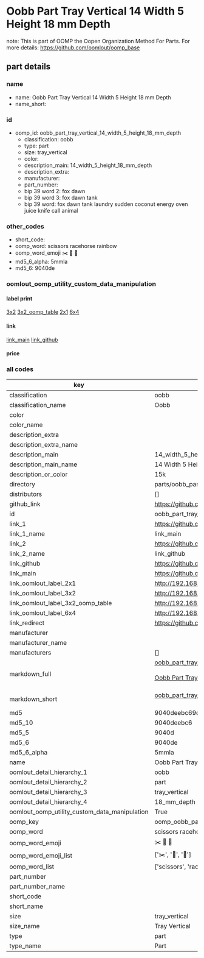 # Oobb Part Tray Vertical 14 Width 5 Height 18 mm Depth  

note: This is part of OOMP the Oopen Organization Method For Parts. For more details: https://github.com/oomlout/oomp_base

##  part details
  







### name
* name: Oobb Part Tray Vertical 14 Width 5 Height 18 mm Depth
* name_short: 
### id
* oomp_id: oobb_part_tray_vertical_14_width_5_height_18_mm_depth
  * classification: oobb
  * type: part
  * size: tray_vertical
  * color: 
  * description_main: 14_width_5_height_18_mm_depth
  * description_extra: 
  * manufacturer: 
  * part_number: 
  * bip 39 word 2: fox dawn
  * bip 39 word 3: fox dawn tank
  * bip 39 word: fox dawn tank laundry sudden coconut energy oven juice knife call animal

### other_codes
* short_code: 
* oomp_word: scissors racehorse rainbow
* oomp_word_emoji :scissors: :racehorse: :rainbow:
* md5_6_alpha: 5mmla
* md5_6: 9040de






### oomlout_oomp_utility_custom_data_manipulation
#### label print
[3x2](http://192.168.1.245:1112/?label=oomp%205mmla)
[3x2_oomp_table](http://192.168.1.108:1112/?label=oomp%205mmla)
[2x1](http://192.168.1.242:1112/?label=oomp%205mmla)
[6x4](http://192.168.1.55:1112/?label=oomp%205mmla)    

#### link

[link_main](https://github.com/oomlout/oomlout_oomp_version_1_messy/tree/main/parts/oobb_part_tray_vertical_14_width_5_height_18_mm_depth) [link_github](https://github.com/oomlout/oomlout_oomp_version_1_messy/tree/main/parts/oobb_part_tray_vertical_14_width_5_height_18_mm_depth)                             

#### price







### all codes 
| key | value |  
| --- | --- |  
| classification | oobb |  
| classification_name | Oobb |  
| color |  |  
| color_name |  |  
| description_extra |  |  
| description_extra_name |  |  
| description_main | 14_width_5_height_18_mm_depth |  
| description_main_name | 14 Width 5 Height 18 mm Depth |  
| description_or_color | 15k |  
| directory | parts/oobb_part_tray_vertical_14_width_5_height_18_mm_depth |  
| distributors | [] |  
| github_link | https://github.com/oomlout/oomlout_oomp_part_src/tree/main/parts/oobb_part_tray_vertical_14_width_5_height_18_mm_depth |  
| id | oobb_part_tray_vertical_14_width_5_height_18_mm_depth |  
| link_1 | https://github.com/oomlout/oomlout_oomp_version_1_messy/tree/main/parts/oobb_part_tray_vertical_14_width_5_height_18_mm_depth |  
| link_1_name | link_main |  
| link_2 | https://github.com/oomlout/oomlout_oomp_version_1_messy/tree/main/parts/oobb_part_tray_vertical_14_width_5_height_18_mm_depth |  
| link_2_name | link_github |  
| link_github | https://github.com/oomlout/oomlout_oomp_version_1_messy/tree/main/parts/oobb_part_tray_vertical_14_width_5_height_18_mm_depth |  
| link_main | https://github.com/oomlout/oomlout_oomp_version_1_messy/tree/main/parts/oobb_part_tray_vertical_14_width_5_height_18_mm_depth |  
| link_oomlout_label_2x1 | http://192.168.1.242:1112/?label=oomp%205mmla |  
| link_oomlout_label_3x2 | http://192.168.1.245:1112/?label=oomp%205mmla |  
| link_oomlout_label_3x2_oomp_table | http://192.168.1.108:1112/?label=oomp%205mmla |  
| link_oomlout_label_6x4 | http://192.168.1.55:1112/?label=oomp%205mmla |  
| link_redirect | https://github.com/oomlout/oomlout_oomp_version_1_messy/tree/main/parts/oobb_part_tray_vertical_14_width_5_height_18_mm_depth |  
| manufacturer |  |  
| manufacturer_name |  |  
| manufacturers | [] |  
| markdown_full | [oobb_part_tray_vertical_14_width_5_height_18_mm_depth](none)<br>[](none)<br>[Oobb Part Tray Vertical 14 Width 5 Height 18 Mm Depth](none)<br><br> |  
| markdown_short | [oobb_part_tray_vertical_14_width_5_height_18_mm_depth](none)<br><br> |  
| md5 | 9040deebc69dc940b3ec47dbbb4dfae2 |  
| md5_10 | 9040deebc6 |  
| md5_5 | 9040d |  
| md5_6 | 9040de |  
| md5_6_alpha | 5mmla |  
| name | Oobb Part Tray Vertical 14 Width 5 Height 18 mm Depth |  
| oomlout_detail_hierarchy_1 | oobb |  
| oomlout_detail_hierarchy_2 | part |  
| oomlout_detail_hierarchy_3 | tray_vertical |  
| oomlout_detail_hierarchy_4 | 18_mm_depth |  
| oomlout_oomp_utility_custom_data_manipulation | True |  
| oomp_key | oomp_oobb_part_tray_vertical_14_width_5_height_18_mm_depth |  
| oomp_word | scissors racehorse rainbow |  
| oomp_word_emoji | :scissors: :racehorse: :rainbow: |  
| oomp_word_emoji_list | [':scissors:', ':racehorse:', ':rainbow:'] |  
| oomp_word_list | ['scissors', 'racehorse', 'rainbow'] |  
| part_number |  |  
| part_number_name |  |  
| short_code |  |  
| short_name |  |  
| size | tray_vertical |  
| size_name | Tray Vertical |  
| type | part |  
| type_name | Part |  
